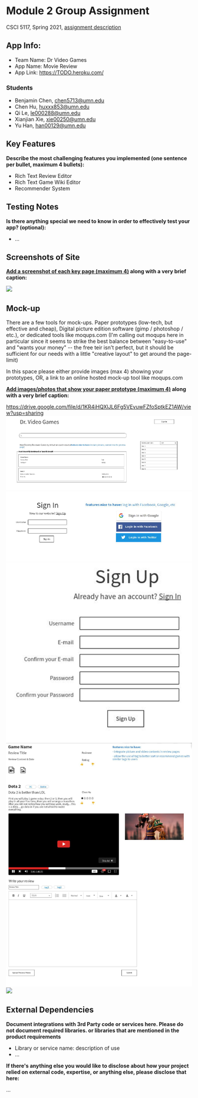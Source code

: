 # Module 2 Group Assignment

CSCI 5117, Spring 2021, [assignment description](https://canvas.umn.edu/courses/217951/pages/project-1)

## App Info:

* Team Name: Dr Video Games
* App Name: Movie Review
* App Link: <https://TODO.heroku.com/>

### Students

* Benjamin Chen, chen5713@umn.edu
* Chen Hu, huxxx853@umn.edu
* Qi Le, le000288@umn.edu
* Xianjian Xie, xie00250@umn.edu
* Yu Han, han00129@umn.edu


## Key Features

**Describe the most challenging features you implemented
(one sentence per bullet, maximum 4 bullets):**

* Rich Text Review Editor
* Rich Text Game Wiki Editor
* Recommender System

## Testing Notes

**Is there anything special we need to know in order to effectively test your app? (optional):**

* ...


## Screenshots of Site

**[Add a screenshot of each key page (maximum 4)](https://stackoverflow.com/questions/10189356/how-to-add-screenshot-to-readmes-in-github-repository)
along with a very brief caption:**

![](https://media.giphy.com/media/o0vwzuFwCGAFO/giphy.gif)


## Mock-up 

There are a few tools for mock-ups. Paper prototypes (low-tech, but effective and cheap), Digital picture edition software (gimp / photoshop / etc.), or dedicated tools like moqups.com (I'm calling out moqups here in particular since it seems to strike the best balance between "easy-to-use" and "wants your money" -- the free teir isn't perfect, but it should be sufficient for our needs with a little "creative layout" to get around the page-limit)

In this space please either provide images (max 4) showing your prototypes, OR, a link to an online hosted mock-up tool like moqups.com

**[Add images/photos that show your paper prototype (maximum 4)](https://stackoverflow.com/questions/10189356/how-to-add-screenshot-to-readmes-in-github-repository) along with a very brief caption:**

https://drive.google.com/file/d/1KR4iHQXlJL6Fg5VEvuwFZfoSptkEZ1AW/view?usp=sharing
![Home page](/mockup_1.PNG?raw=true)
![Signin page](/mockup_2.PNG?raw=true)
![Signup page](/mockup_3.PNG?raw=true)
![Indiviual game review page](/mockup_4.PNG?raw=true)
![](https://media.giphy.com/media/26ufnwz3wDUli7GU0/giphy.gif)


## External Dependencies

**Document integrations with 3rd Party code or services here.
Please do not document required libraries. or libraries that are mentioned in the product requirements**

* Library or service name: description of use
* ...

**If there's anything else you would like to disclose about how your project
relied on external code, expertise, or anything else, please disclose that
here:**

...
